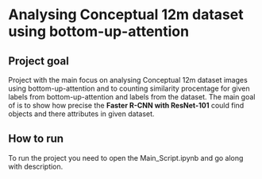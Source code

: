 # Analysing Conceptual 12m dataset using bottom-up-attention

## Project goal
Project with the main focus on analysing Conceptual 12m dataset images using bottom-up-attention and to counting similarity procentage for given labels from bottom-up-attention and labels from the dataset. The main goal of is to show how precise the **Faster R-CNN with ResNet-101** could find objects and there attributes in given dataset.

## How to run
To run the project you need to open the Main_Script.ipynb and go along with description.
